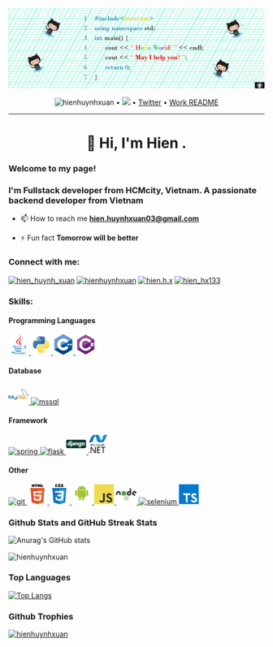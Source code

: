 [![13199803](https://github.com/hienhuynhxuan/hienhuynhxuan/blob/main/bannerg.jpg)](https://github.com/hienhuynhxuan?tab=repositories)

<p align="center">
  <img src="https://komarev.com/ghpvc/?username=hienhuynhxuan&label=Profile%20views&color=0e75b6&style=flat" alt="hienhuynhxuan" /> •  
  <a href="https://twitter.com/intent/follow?screen_name=hien_huynh_xuan&tw_p=followbutton"><img src="https://img.shields.io/twitter/follow/hien_huynh_xuan?label=%40hien_huynh_xuan&style=social"></a>  •
  <a href="https://twitter.com/intent/follow?screen_name=hien_huynh_xuan&tw_p=followbutton">Twitter</a> •
  <a href="https://github.com/hienhuynhxuan/README">Work README</a> 
</p>

---

<h1 align="center">👋 Hi, I'm Hien .</h1>
<h3 align="left">Welcome to my page!</h3>
<h3>I'm Fullstack developer from  HCMcity, Vietnam.  A passionate backend developer from Vietnam</h3>

- 📫 How to reach me **hien.huynhxuan03@gmail.com**

- ⚡ Fun fact **Tomorrow will be better**

<h3 align="left">Connect with me:</h3>
<p align="left">
<a href="https://twitter.com/hien_huynh_xuan" target="blank"><img align="center" src="https://cdn.jsdelivr.net/npm/simple-icons@3.0.1/icons/twitter.svg" alt="hien_huynh_xuan" height="30" width="40" /></a>
<a href="https://linkedin.com/in/hienhuynhxuan" target="blank"><img align="center" src="https://cdn.jsdelivr.net/npm/simple-icons@3.0.1/icons/linkedin.svg" alt="hienhuynhxuan" height="30" width="40" /></a>
<a href="https://instagram.com/hien.h.x" target="blank"><img align="center" src="https://cdn.jsdelivr.net/npm/simple-icons@3.0.1/icons/instagram.svg" alt="hien.h.x" height="30" width="40" /></a>
<a href="https://www.hackerrank.com/hien_hx133" target="blank"><img align="center" src="https://cdn.jsdelivr.net/npm/simple-icons@3.0.1/icons/hackerrank.svg" alt="hien_hx133" height="30" width="40" /></a>
</p>


<h3 align="left">Skills:</h3>
<h4 align="left">Programming Languages</h4>
<p align="left">
  <a href="https://www.java.com" target="_blank"> <img src="https://raw.githubusercontent.com/devicons/devicon/master/icons/java/java-original.svg" alt="java" width="40" height="40"/> </a>
  <a href="https://www.python.org" target="_blank"> <img src="https://raw.githubusercontent.com/devicons/devicon/master/icons/python/python-original.svg" alt="python" width="40" height="40"/> </a>
  <a href="https://www.w3schools.com/cpp/" target="_blank"> <img src="https://raw.githubusercontent.com/devicons/devicon/master/icons/cplusplus/cplusplus-original.svg" alt="cplusplus" width="40" height="40"/> </a>
  <a href="https://www.w3schools.com/cs/" target="_blank"> <img src="https://raw.githubusercontent.com/devicons/devicon/master/icons/csharp/csharp-original.svg" alt="csharp" width="40" height="40"/> </a>
  
</p>

<h4 align="left">Database</h4>
<p align="left">
  <a href="https://www.mysql.com/" target="_blank"> <img src="https://raw.githubusercontent.com/devicons/devicon/master/icons/mysql/mysql-original-wordmark.svg" alt="mysql" width="40" height="40"/> </a>
  <a href="https://www.microsoft.com/en-us/sql-server" target="_blank"> <img src="https://cdn.worldvectorlogo.com/logos/microsoft-sql-server.svg" alt="mssql" width="40" height="40"/> </a>
</p>

<h4 align="left">Framework</h4>
<p align="left">
 <a href="https://spring.io/" target="_blank"> <img src="https://www.vectorlogo.zone/logos/springio/springio-icon.svg" alt="spring" width="40" height="40"/> </a>
 <a href="https://flask.palletsprojects.com/" target="_blank"> <img src="https://www.vectorlogo.zone/logos/pocoo_flask/pocoo_flask-icon.svg" alt="flask" width="40" height="40"/> </a>
 <a href="https://www.djangoproject.com/" target="_blank"> <img src="https://raw.githubusercontent.com/devicons/devicon/master/icons/django/django-original.svg" alt="django" width="40" height="40"/> </a> <a href="https://dotnet.microsoft.com/" target="_blank"> <img src="https://raw.githubusercontent.com/devicons/devicon/master/icons/dot-net/dot-net-original-wordmark.svg" alt="dotnet" width="40" height="40"/> </a>
   
</p>

<h4 align="left">Other</h4>
<p align="left">
<a href="https://git-scm.com/" target="_blank"> <img src="https://www.vectorlogo.zone/logos/git-scm/git-scm-icon.svg" alt="git" width="40" height="40"/> </a>
  <a href="https://www.w3.org/html/" target="_blank"> <img src="https://raw.githubusercontent.com/devicons/devicon/master/icons/html5/html5-original-wordmark.svg" alt="html5" width="40" height="40"/> </a>
  <a href="https://www.w3schools.com/css/" target="_blank"> <img src="https://raw.githubusercontent.com/devicons/devicon/master/icons/css3/css3-original-wordmark.svg" alt="css3" width="40" height="40"/> </a>
  <a href="https://developer.android.com" target="_blank"> <img src="https://raw.githubusercontent.com/devicons/devicon/master/icons/android/android-original-wordmark.svg" alt="android" width="40" height="40"/> </a>
  <a href="https://developer.mozilla.org/en-US/docs/Web/JavaScript" target="_blank"> <img src="https://raw.githubusercontent.com/devicons/devicon/master/icons/javascript/javascript-original.svg" alt="javascript" width="40" height="40"/> </a>
  <a href="https://nodejs.org" target="_blank"> <img src="https://raw.githubusercontent.com/devicons/devicon/master/icons/nodejs/nodejs-original-wordmark.svg" alt="nodejs" width="40" height="40"/> </a>
  <a href="https://www.selenium.dev" target="_blank"> <img src="https://raw.githubusercontent.com/detain/svg-logos/780f25886640cef088af994181646db2f6b1a3f8/svg/selenium-logo.svg" alt="selenium" width="40" height="40"/> </a>
  <a href="https://www.typescriptlang.org/" target="_blank"> <img src="https://raw.githubusercontent.com/devicons/devicon/master/icons/typescript/typescript-original.svg" alt="typescript" width="40" height="40"/> </a>
</p>



<h3 align="left">Github Stats and GitHub Streak Stats</h3>

![Anurag's GitHub stats](https://github-readme-stats.vercel.app/api?username=hienhuynhxuan&show_icons=true&theme=radical)

<p><img align="center" src="https://github-readme-streak-stats.herokuapp.com/?user=hienhuynhxuan&" alt="hienhuynhxuan" /></p>

<h3 align="left">Top Languages</h3>

[![Top Langs](https://github-readme-stats.vercel.app/api/top-langs/?username=hienhuynhxuan&langs_count=8)](https://github.com/anuraghazra/github-readme-stats)



<h3 align="left">Github Trophies</h3>
<p align="left"> <a href="https://github.com/ryo-ma/github-profile-trophy"><img src="https://github-profile-trophy.vercel.app/?username=hienhuynhxuan" alt="hienhuynhxuan" /></a> </p>



